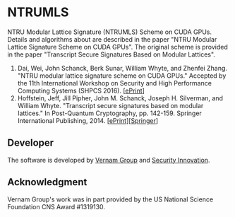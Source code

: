 # NTRUMLS
NTRU Modular Lattice Signature (NTRUMLS) Scheme on CUDA GPUs. Details and algorithms about are described in the paper "NTRU Modular Lattice Signature Scheme on CUDA GPUs". The original scheme is provided in the paper "Transcript Secure Signatures Based on Modular Lattices".

1. Dai, Wei, John Schanck, Berk Sunar, William Whyte, and Zhenfei Zhang. "NTRU modular lattice signature scheme on CUDA GPUs." Accepted by the 11th International Workshop on Security and High Performance Computing Systems (SHPCS 2016). \[[ePrint]()\]
1. Hoffstein, Jeff, Jill Pipher, John M. Schanck, Joseph H. Silverman, and William Whyte. "Transcript secure signatures based on modular lattices." In Post-Quantum Cryptography, pp. 142-159. Springer International Publishing, 2014. \[[ePrint](http://eprint.iacr.org/2014/457)\]\[[Springer](http://link.springer.com/chapter/10.1007/978-3-319-11659-4_9)\]

## Developer
The software is developed by [Vernam Group](http://v.wpi.edu/) and [Security Innovation](https://www.securityinnovation.com/).
## Acknowledgment
Vernam Group's work was in part provided by the US National Science Foundation CNS Award #1319130.
